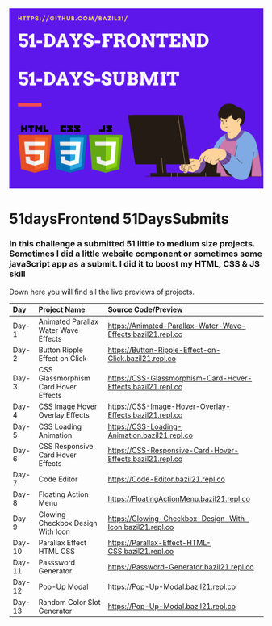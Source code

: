 <img src="/banner.png">

# 51daysFrontend  51DaysSubmits

 ### In this challenge a submitted 51 little to medium size projects. Sometimes I did a little website component or sometimes some javaScript app as a submit. I did it to boost my HTML, CSS & JS skill
 
Down here you will find all the live previews of projects.

 | Day   | Project Name    | Source Code/Preview |
| :---  | :------------- | :------------------ |  
| Day-1 | Animated Parallax Water Wave Effects  | https://Animated-Parallax-Water-Wave-Effects.bazil21.repl.co |
| Day-2 | Button Ripple Effect on Click  | https://Button-Ripple-Effect-on-Click.bazil21.repl.co |
| Day-3 | CSS Glassmorphism Card Hover Effects  | https://CSS-Glassmorphism-Card-Hover-Effects.bazil21.repl.co |
| Day-4 | CSS Image Hover Overlay Effects | https://CSS-Image-Hover-Overlay-Effects.bazil21.repl.co |
| Day-5 | CSS Loading Animation | https://CSS-Loading-Animation.bazil21.repl.co |
| Day-6 | CSS Responsive Card Hover Effects | https://CSS-Responsive-Card-Hover-Effects.bazil21.repl.co |
| Day-7 | Code Editor | https://Code-Editor.bazil21.repl.co |
| Day-8 | Floating Action Menu | https://FloatingActionMenu.bazil21.repl.co |
| Day-9 | Glowing Checkbox Design With Icon | https://Glowing-Checkbox-Design-With-Icon.bazil21.repl.co |
| Day-10 | Parallax Effect HTML CSS | https://Parallax-Effect-HTML-CSS.bazil21.repl.co |
| Day-11 | Passsword Generator | https://Password-Generator.bazil21.repl.co |
| Day-12 | Pop-Up Modal | https://Pop-Up-Modal.bazil21.repl.co |
| Day-13 |Random Color Slot Generator | https://Pop-Up-Modal.bazil21.repl.co |
